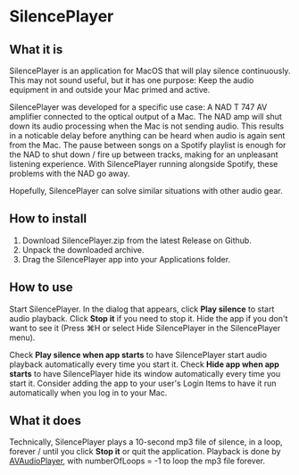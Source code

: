 # SilencePlayer


## What it is
SilencePlayer is an application for MacOS that will play silence continuously.  This may not sound useful, but it has one purpose: Keep the audio equipment in and outside your Mac primed and active.

SilencePlayer was developed for a specific use case: A NAD T 747 AV amplifier connected to the optical output of a Mac.  The NAD amp will shut down its audio processing when the Mac is not sending audio.  This results in a noticable delay before anything can be heard when audio is again sent from the Mac.  The pause between songs on a Spotify playlist is enough for the NAD to shut down / fire up between tracks, making for an unpleasant listening experience.  With SilencePlayer running alongside Spotify, these problems with the NAD go away.

Hopefully, SilencePlayer can solve similar situations with other audio gear.


## How to install
1. Download SilencePlayer.zip from the latest Release on Github.
1. Unpack the downloaded archive.
1. Drag the SilencePlayer app into your Applications folder.


## How to use
Start SilencePlayer.  In the dialog that appears, click **Play silence** to start audio playback.  Click **Stop it** if you need to stop it.  Hide the app if you don't want to see it (Press ⌘H or select Hide SilencePlayer in the SilencePlayer menu).

Check **Play silence when app starts** to have SilencePlayer start audio playback automatically every time you start it. Check **Hide app when app starts** to have SilencePlayer hide its window automatically every time you start it.   Consider adding the app to your user's Login Items to have it run automatically when you log in to your Mac.


## What it does
Technically, SilencePlayer plays a 10-second mp3 file of silence, in a loop, forever / until you click **Stop it** or quit the application.  Playback is done by [AVAudioPlayer](https://developer.apple.com/documentation/avfoundation/avaudioplayer), with numberOfLoops = -1 to loop the mp3 file forever.
